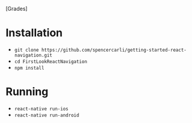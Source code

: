 [Grades]

# Installation

- `git clone https://github.com/spencercarli/getting-started-react-navigation.git`
- `cd FirstLookReactNavigation`
- `npm install`


# Running

- `react-native run-ios`
- `react-native run-android`
